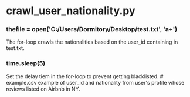 # crawl_user_nationality.py
<H3>thefile = open('C:/Users/Dormitory/Desktop/test.txt', 'a+')</H3>  
The for-loop crawls the nationalities based on the user_id containing in test.txt.  
<H3>time.sleep(5)</H3>  
Set the delay tiem in the for-loop to prevent getting blacklisted.  
# example.csv
example of user_id and nationality from user's profile whose reviews listed on Airbnb in NY.
